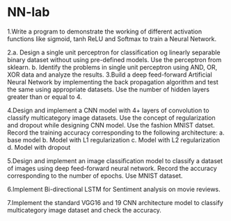 # NN-lab
1.Write a program to demonstrate the working of different activation functions like sigmoid, tanh ReLU and Softmax to train a Neural Network.


2.a. Design a single unit perceptron for classification og linearly separable binary dataset without using pre-defined models. Use the perceptron from sklearn.
b. Identify the problems in single unit perceptron using AND, OR, XOR data and analyze the results.
3.Build a deep feed-forward Artificial Neural Network by implementing the back propagation algorithm and test the same using appropriate datasets. Use the number of hidden layers greater than or equal to 4.

4.Design and implement a CNN model with 4+ layers of convolution to classify multicategory image datasets. Use the concept of regularization and dropout while designing CNN model. Use the fashion MNIST datset. Record the training accuracy corresponding to the following architecture:
a. base model
b. Model with L1 regularization
c. Model with L2 regularization
d. Model with dropout

5.Design and implement an image classification model to classify a dataset of images using deep feed-forward neural network. Record the accuracy corresponding to the number of epochs. Use MNIST dataset.

6.Implement Bi-directional LSTM for Sentiment analysis on movie reviews.

7.Implement the standard VGG16 and 19 CNN architecture model to classify multicategory image dataset and check the accuracy.
